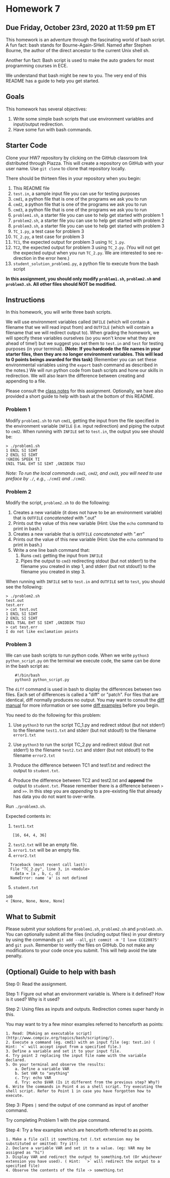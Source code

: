# Homework 7

## Due Friday, October 23rd, 2020 at 11:59 pm ET

This homework is an adventure through the fascinating world of bash script. A fun fact: bash stands for Bourne-Again-SHell. Named after Stephen Bourne, the author of the direct ancestor to the current Unix shell sh.

Another fun fact: Bash script is used to make the auto graders for most programming courses in ECE. 

We understand that bash might be new to you. The very end of this README has a guide to help you get started. 

## Goals

This homework has several objectives:

1. Write some simple bash scripts that use environment variables and input/output redirection.
2. Have some fun with bash commands.

## Starter Code

Clone your HW7 repository by clicking on the GitHub classroom link distributed through Piazza. This will create a repository on GitHub with your user name. Use `git clone` to clone that repository locally.

There should be thirteen files in your repository when you begin:

1. This README file
2. `test.in`, a sample input file you can use for testing purposes
3. `cmd1`, a python file that is one of the programs we ask you to run
4. `cmd2`, a python file that is one of the programs we ask you to run
5. `cmd3`, a python file that is one of the programs we ask you to run
6. `problem1.sh`, a starter file you can use to help get started with problem 1
7. `problem2.sh`, a starter file you can use to help get started with problem 2
8. `problem3.sh`, a starter file you can use to help get started with problem 3
9. `TC_1.py`, a test case for problem 3
10. `TC_2.py`, a test case for problem 3
11. `TC1`, the expected output for problem 3 using `TC_1.py`.
12. `TC2`, the expected output for problem 3 using `TC_2.py`. (You will not get the expected output when you run `TC_2.py`. We are interested to see re-direction in the error here.)
13. `student_solution_problem1.py`, a python file to execute from the bash script


**In this assignment, you should only modify `problem1.sh`, `problem2.sh` and `problem3.sh`.  All other files should NOT be modified.**

## Instructions

In this homework, you will write three bash scripts.

We will use environment variables called `INFILE` (which will contain a filename that we will read input from) and `OUTFILE` (which will contain a filename that we will redirect output to).
When grading the homework, we will specify these variables ourselves (so you won't know what they are ahead of time!) but we suggest you set them to `test.in` and `test` for testing purposes (in your terminal). 
**(Note: If you hardcode the file names in your starter files, then they are no longer environment variables. This will lead to 0 points beings awarded for this task)**
(Remember you can set these environmental variables using the `export` bash command as described in the notes.)
We will run python code from bash scripts and hone our skills in redirection. We will also learn the difference between creating and appending to a file.

Please consult the [class notes](http://www.cbrinton.net/ECE20875-2020-Fall/W8/bash.pdf) for this assignment.
Optionally, we have also provided a short guide to help with bash at the bottom of this README.

### Problem 1

Modify `problem1.sh` to run `cmd1`, getting the input from the file specified in the environment variable `INFILE` (i.e. input redirection) and piping the output to `cmd2`. When running with `INFILE` set to `test.in`, the output you see should be:

```
> ./problem1.sh
1 ENIL SI SIHT
2 ENIL SI SIHT
!GNIOG SPEEK TI
ENIL TSAL EHT SI SIHT ,GNIDDIK TSUJ
```

*Note: To run the local commands `cmd1`, `cmd2`, and `cmd3`, you will need to use preface by `./`, e.g., `./cmd1` and `./cmd2`.*

### Problem 2

Modify the script, `problem2.sh` to do the following:

1. Creates a new variable (it does not have to be an environment variable) that is `OUTFILE` *concatenated* with ".out"
2. Prints out the value of this new variable (Hint: Use the `echo` command to print in bash.)
3. Creates a new variable that is `OUTFILE` *concatenated* with ".err"
4. Prints out the value of this new variable (Hint: Use the `echo` command to print in bash.)
5. Write a one line bash command that:
    1. Runs `cmd1` getting the input from `INFILE`
    2. Pipes the output to `cmd3` redirecting stdout (but not stderr!) to the filename you created in step 1, and stderr (but not stdout!) to the filename you created in step 3.

When running with `INFILE` set to `test.in` and `OUTFILE` set to `test`, you should see the following:

```
> ./problem2.sh
test.out
test.err
> cat test.out
1 ENIL SI SIHT
2 ENIL SI SIHT
ENIL TSAL EHT SI SIHT ,GNIDDIK TSUJ
> cat test.err
I do not like exclamation points
```

### Problem 3

We can use bash scripts to run python code. When we write `python3 python_script.py` on the terminal we execute code, the same can be done in the bash script as:

```
    #!/bin/bash
    python3 python_script.py
```


The `diff` command is used in bash to display the differences between two files.
Each set of differences is called a "diff" or "patch". For files that are identical, diff normally produces no output. You may want to consult the [diff manual](https://ss64.com/bash/diff.html) for more information or see some [diff examples](https://www.geeksforgeeks.org/diff-command-linux-examples/) before you begin.

You need to do the following for this problem:

1. Use `python3` to run the script TC_1.py and redirect stdout (but not stderr!) to the filename `test1.txt` and stderr (but not stdout!) to the filename `error1.txt`

2. Use `python3` to run the script TC_2.py and redirect stdout (but not stderr!) to the filename `test2.txt` and stderr (but not stdout!) to the filename `error2.txt`

3. Produce the difference between TC1 and test1.txt and redirect the output to `student.txt`.

4. Produce the difference between TC2 and test2.txt and **append** the output to `student.txt`. Please remember there is a difference between `>` and `>>`. In this step you are *appending* to a pre-existing file that already has data you do not want to over-write.


Run `./problem3.sh`. 

Expected contents in:

1. `test1.txt`
```
   [16, 64, 4, 36]
```
2. `test2.txt` will be an empty file.
3. `error1.txt` will be an empty file.
4. `error2.txt`
```
  Traceback (most recent call last):
  File "TC_2.py", line 3, in <module>
    data = [a , b, c, d]
  NameError: name 'a' is not defined
```
5. `student.txt`
```
1d0
< [None, None, None, None]
```


## What to Submit

Please submit your solutions for `problem1.sh`, `problem2.sh` and `problem3.sh`. You can optionally submit all the files (including output files) in your diretory by using the commands `git add --all`, `git commit -m 'I love ECE20875'` and `git push`. Remember to verify the files on GitHub. Do not make any modifications to your code once you submit. This will help avoid the late penalty. 


## (Optional) Guide to help with bash

Step 0: Read the assignment.

Step 1: Figure out what an environment variable is. Where is it defined? How is it used? Why is it used?

Step 2: Using files as inputs and outputs. Redirection comes super handy in this. 

You may want to try a few minor examples referred to henceforth as points:

    1. Read: [Making an executable script](http://www.compciv.org/topics/bash/scripting/).
    2. Execute a command (eg. cmd1) with an input file (eg: test.in) ( Hint: `<` will accept input from a specified file.)
    3. Define a variable and set it to your input file.
    4. Try point 2 replacing the input file name with the variable declared.
    5. On your terminal and observe the results:
        a. Define a variable VAR
        b. Set VAR to "anything"
        c. Try: echo VAR
        d. Try: echo $VAR (Is it different from the previous step? Why?)
    6. Write the commands in Point 4 as a shell script. Try executing the shell script. Refer to Point 1 in case you have forgotten how to execute.

 

Step 3: Pipes `|` send the output of one command as input of another command. 

Try completing Problem 1 with the pipe command.


Step 4: Try a few examples which are henceforth referred to as points.

    1. Make a file call it something.txt (.txt extension may be substituted or omitted: Try it!)
    2. Declare a variable VAR and set it to a value. (eg: VAR may be assigned as "hi")
    3. Display VAR and redirect the output to something.txt (Or whichever extension you have used). ( Hint:  `>` will redirect the output to a specified file)
    4. Observe the contents of the file -> something.txt
